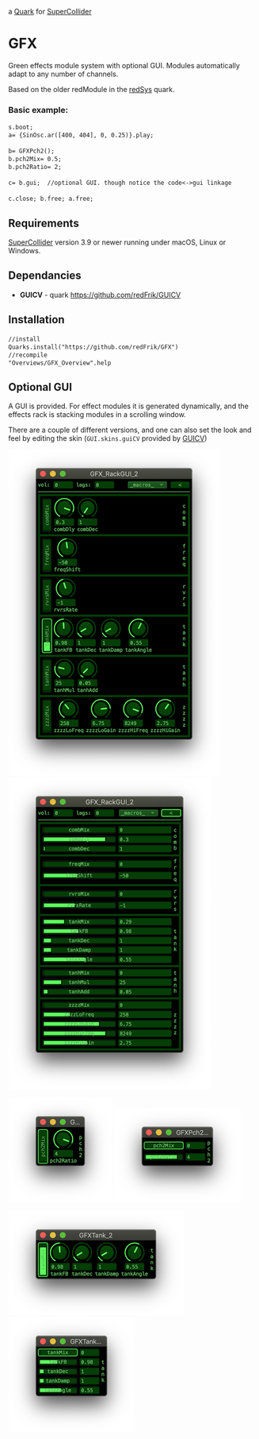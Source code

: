a [Quark](https://supercollider-quarks.github.io/quarks/) for [SuperCollider](https://supercollider.github.io)

# GFX

Green effects module system with optional GUI. Modules automatically adapt to any number of channels.

Based on the older redModule in the [redSys](https://github.com/redFrik/redSys) quark.

### Basic example:

```supercollider
s.boot;
a= {SinOsc.ar([400, 404], 0, 0.25)}.play;

b= GFXPch2();
b.pch2Mix= 0.5;
b.pch2Ratio= 2;

c= b.gui;  //optional GUI. though notice the code<->gui linkage

c.close; b.free; a.free;
```

## Requirements

[SuperCollider](https://supercollider.github.io) version 3.9 or newer running under macOS, Linux or Windows.

## Dependancies

* **GUICV** - quark https://github.com/redFrik/GUICV

## Installation

```supercollider
//install
Quarks.install("https://github.com/redFrik/GFX")
//recompile
"Overviews/GFX_Overview".help
```

## Optional GUI

A GUI is provided. For effect modules it is generated dynamically, and the effects rack is stacking modules in a scrolling window.

There are a couple of different versions, and one can also set the look and feel by editing the skin (`GUI.skins.guiCV` provided by [GUICV](https://github.com/redFrik/GUICV))

![GFX_RackGUI version 0 screenshot](HelpSource/Images/GFX_RackGUI_v0.png)
![GFX_RackGUI version 1 screenshot](HelpSource/Images/GFX_RackGUI_v1.png)

![GFXPch2GUI version 0 screenshot](HelpSource/Images/GFXPch2GUI_v0.png)
![GFXPch2GUI version 1 screenshot](HelpSource/Images/GFXPch2GUI_v1.png)

![GFXTankGUI version 0 screenshot](HelpSource/Images/GFXTankGUI_v0.png)
![GFXTankGUI version 1 screenshot](HelpSource/Images/GFXTankGUI_v1.png)
